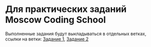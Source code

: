 # Для практических заданий Moscow Coding School
Выполненные задания будут выкладываться в отдельных ветках, ссылки на ветки:
  [Задание 1](https://github.com/Matrosov-Dmtiry/WebDev_MSC),
  [Задание 2](https://github.com/Matrosov-Dmtiry/WebDev_MSC/tree/practice-task-2)
